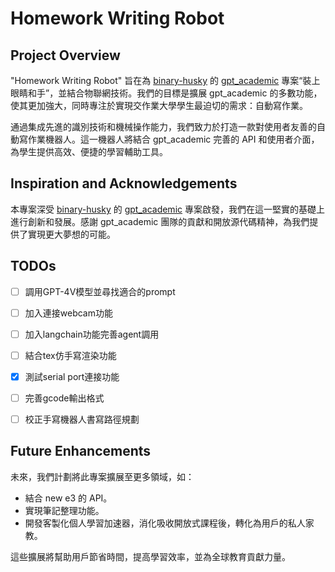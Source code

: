 # Homework Writing Robot

## Project Overview
"Homework Writing Robot" 旨在為 [binary-husky](https://github.com/binary-husky) 的 [gpt_academic](https://github.com/binary-husky/gpt_academic) 專案“裝上眼睛和手”，並結合物聯網技術。我們的目標是擴展 gpt_academic 的多數功能，使其更加強大，同時專注於實現交作業大學學生最迫切的需求：自動寫作業。

通過集成先進的識別技術和機械操作能力，我們致力於打造一款對使用者友善的自動寫作業機器人。這一機器人將結合 gpt_academic 完善的 API 和使用者介面，為學生提供高效、便捷的學習輔助工具。

## Inspiration and Acknowledgements
本專案深受 [binary-husky](https://github.com/binary-husky) 的 [gpt_academic](https://github.com/binary-husky/gpt_academic) 專案啟發，我們在這一堅實的基礎上進行創新和發展。感謝 gpt_academic 團隊的貢獻和開放源代碼精神，為我們提供了實現更大夢想的可能。

## TODOs
- [ ] 調用GPT-4V模型並尋找適合的prompt
- [ ] 加入連接webcam功能
- [ ] 加入langchain功能完善agent調用
- [ ] 結合tex仿手寫渲染功能
- [x] 測試serial port連接功能
- [ ] 完善gcode輸出格式
- [ ] 校正手寫機器人書寫路徑規劃



## Future Enhancements
未來，我們計劃將此專案擴展至更多領域，如：
- 結合 new e3 的 API。
- 實現筆記整理功能。
- 開發客製化個人學習加速器，消化吸收開放式課程後，轉化為用戶的私人家教。

這些擴展將幫助用戶節省時間，提高學習效率，並為全球教育貢獻力量。
